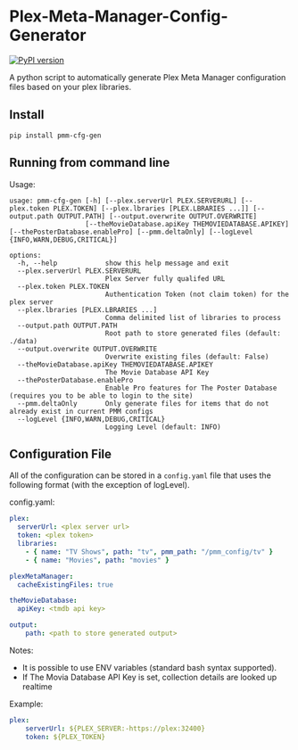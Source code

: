 # Plex-Meta-Manager-Config-Generator

[![PyPI version](https://badge.fury.io/py/pmm-cfg-gen.svg)](https://badge.fury.io/py/pmm-cfg-gen)

A python script to automatically generate Plex Meta Manager configuration files based on your plex libraries.

## Install

```shell
pip install pmm-cfg-gen
```

## Running from command line

Usage:

```shell
usage: pmm-cfg-gen [-h] [--plex.serverUrl PLEX.SERVERURL] [--plex.token PLEX.TOKEN] [--plex.lbraries [PLEX.LBRARIES ...]] [--output.path OUTPUT.PATH] [--output.overwrite OUTPUT.OVERWRITE]
                   [--theMovieDatabase.apiKey THEMOVIEDATABASE.APIKEY] [--thePosterDatabase.enablePro] [--pmm.deltaOnly] [--logLevel {INFO,WARN,DEBUG,CRITICAL}]

options:
  -h, --help            show this help message and exit
  --plex.serverUrl PLEX.SERVERURL
                        Plex Server fully qualifed URL
  --plex.token PLEX.TOKEN
                        Authentication Token (not claim token) for the plex server
  --plex.lbraries [PLEX.LBRARIES ...]
                        Comma delimited list of libraries to process
  --output.path OUTPUT.PATH
                        Root path to store generated files (default: ./data)
  --output.overwrite OUTPUT.OVERWRITE
                        Overwrite existing files (default: False)
  --theMovieDatabase.apiKey THEMOVIEDATABASE.APIKEY
                        The Movie Database API Key
  --thePosterDatabase.enablePro
                        Enable Pro features for The Poster Database (requires you to be able to login to the site)
  --pmm.deltaOnly       Only generate files for items that do not already exist in current PMM configs
  --logLevel {INFO,WARN,DEBUG,CRITICAL}
                        Logging Level (default: INFO)

```

## Configuration File

All of the configuration can be stored in a ```config.yaml``` file that uses the following format (with the exception of logLevel).

config.yaml:

```yaml
plex:
  serverUrl: <plex server url>
  token: <plex token>
  libraries:
    - { name: "TV Shows", path: "tv", pmm_path: "/pmm_config/tv" }
    - { name: "Movies", path: "movies" }

plexMetaManager:
  cacheExistingFiles: true

theMovieDatabase:
  apiKey: <tmdb api key>

output:
    path: <path to store generated output>
```

Notes:

* It is possible to use ENV variables (standard bash syntax supported).
* If The Movia Database API Key is set, collection details are looked up realtime

Example:

```yaml
plex:
    serverUrl: ${PLEX_SERVER:-https://plex:32400}
    token: ${PLEX_TOKEN}
```
